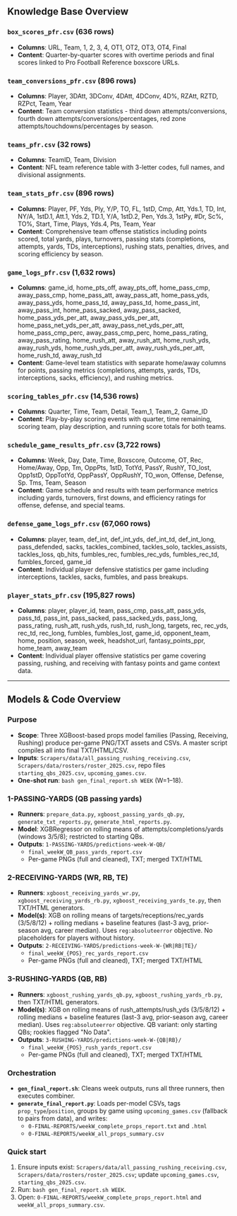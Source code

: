 ## Knowledge Base Overview

### `box_scores_pfr.csv` (636 rows)
- **Columns**: URL, Team, 1, 2, 3, 4, OT1, OT2, OT3, OT4, Final
- **Content**: Quarter-by-quarter scores with overtime periods and final scores linked to Pro Football Reference boxscore URLs.

### `team_conversions_pfr.csv` (896 rows)
- **Columns**: Player, 3DAtt, 3DConv, 4DAtt, 4DConv, 4D%, RZAtt, RZTD, RZPct, Team, Year
- **Content**: Team conversion statistics - third down attempts/conversions, fourth down attempts/conversions/percentages, red zone attempts/touchdowns/percentages by season.

### `teams_pfr.csv` (32 rows)
- **Columns**: TeamID, Team, Division
- **Content**: NFL team reference table with 3-letter codes, full names, and divisional assignments.

### `team_stats_pfr.csv` (896 rows)
- **Columns**: Player, PF, Yds, Ply, Y/P, TO, FL, 1stD, Cmp, Att, Yds.1, TD, Int, NY/A, 1stD.1, Att.1, Yds.2, TD.1, Y/A, 1stD.2, Pen, Yds.3, 1stPy, #Dr, Sc%, TO%, Start, Time, Plays, Yds.4, Pts, Team, Year
- **Content**: Comprehensive team offense statistics including points scored, total yards, plays, turnovers, passing stats (completions, attempts, yards, TDs, interceptions), rushing stats, penalties, drives, and scoring efficiency by season.

### `game_logs_pfr.csv` (1,632 rows)
- **Columns**: game_id, home_pts_off, away_pts_off, home_pass_cmp, away_pass_cmp, home_pass_att, away_pass_att, home_pass_yds, away_pass_yds, home_pass_td, away_pass_td, home_pass_int, away_pass_int, home_pass_sacked, away_pass_sacked, home_pass_yds_per_att, away_pass_yds_per_att, home_pass_net_yds_per_att, away_pass_net_yds_per_att, home_pass_cmp_perc, away_pass_cmp_perc, home_pass_rating, away_pass_rating, home_rush_att, away_rush_att, home_rush_yds, away_rush_yds, home_rush_yds_per_att, away_rush_yds_per_att, home_rush_td, away_rush_td
- **Content**: Game-level team statistics with separate home/away columns for points, passing metrics (completions, attempts, yards, TDs, interceptions, sacks, efficiency), and rushing metrics.

### `scoring_tables_pfr.csv` (14,536 rows)
- **Columns**: Quarter, Time, Team, Detail, Team_1, Team_2, Game_ID
- **Content**: Play-by-play scoring events with quarter, time remaining, scoring team, play description, and running score totals for both teams.

### `schedule_game_results_pfr.csv` (3,722 rows)
- **Columns**: Week, Day, Date, Time, Boxscore, Outcome, OT, Rec, Home/Away, Opp, Tm, OppPts, 1stD, TotYd, PassY, RushY, TO_lost, Opp1stD, OppTotYd, OppPassY, OppRushY, TO_won, Offense, Defense, Sp. Tms, Team, Season
- **Content**: Game schedule and results with team performance metrics including yards, turnovers, first downs, and efficiency ratings for offense, defense, and special teams.

### `defense_game_logs_pfr.csv` (67,060 rows)
- **Columns**: player, team, def_int, def_int_yds, def_int_td, def_int_long, pass_defended, sacks, tackles_combined, tackles_solo, tackles_assists, tackles_loss, qb_hits, fumbles_rec, fumbles_rec_yds, fumbles_rec_td, fumbles_forced, game_id
- **Content**: Individual player defensive statistics per game including interceptions, tackles, sacks, fumbles, and pass breakups.

### `player_stats_pfr.csv` (195,827 rows)
- **Columns**: player, player_id, team, pass_cmp, pass_att, pass_yds, pass_td, pass_int, pass_sacked, pass_sacked_yds, pass_long, pass_rating, rush_att, rush_yds, rush_td, rush_long, targets, rec, rec_yds, rec_td, rec_long, fumbles, fumbles_lost, game_id, opponent_team, home, position, season, week, headshot_url, fantasy_points_ppr, home_team, away_team
- **Content**: Individual player offensive statistics per game covering passing, rushing, and receiving with fantasy points and game context data.

---

## Models & Code Overview

### Purpose
- **Scope**: Three XGBoost-based props model families (Passing, Receiving, Rushing) produce per-game PNG/TXT assets and CSVs. A master script compiles all into final TXT/HTML/CSV.
- **Inputs**: `Scrapers/data/all_passing_rushing_receiving.csv`, `Scrapers/data/rosters/roster_2025.csv`, repo files `starting_qbs_2025.csv`, `upcoming_games.csv`.
- **One-shot run**: `bash gen_final_report.sh WEEK` (W=1–18).

### 1-PASSING-YARDS (QB passing yards)
- **Runners**: `prepare_data.py`, `xgboost_passing_yards_qb.py`, `generate_txt_reports.py`, `generate_html_reports.py`.
- **Model**: XGBRegressor on rolling means of attempts/completions/yards (windows 3/5/8); restricted to starting QBs.
- **Outputs**: `1-PASSING-YARDS/predictions-week-W-QB/`
  - `final_weekW_QB_pass_yards_report.csv`
  - Per-game PNGs (full and cleaned), TXT; merged TXT/HTML

### 2-RECEIVING-YARDS (WR, RB, TE)
- **Runners**: `xgboost_receiving_yards_wr.py`, `xgboost_receiving_yards_rb.py`, `xgboost_receiving_yards_te.py`, then TXT/HTML generators.
- **Model(s)**: XGB on rolling means of targets/receptions/rec_yards (3/5/8/12) + rolling medians + baseline features (last-3 avg, prior-season avg, career median). Uses `reg:absoluteerror` objective. No placeholders for players without history.
- **Outputs**: `2-RECEIVING-YARDS/predictions-week-W-{WR|RB|TE}/`
  - `final_weekW_{POS}_rec_yards_report.csv`
  - Per-game PNGs (full and cleaned), TXT; merged TXT/HTML

### 3-RUSHING-YARDS (QB, RB)
- **Runners**: `xgboost_rushing_yards_qb.py`, `xgboost_rushing_yards_rb.py`, then TXT/HTML generators.
- **Model(s)**: XGB on rolling means of rush_attempts/rush_yds (3/5/8/12) + rolling medians + baseline features (last-3 avg, prior-season avg, career median). Uses `reg:absoluteerror` objective. QB variant: only starting QBs; rookies flagged "No Data".
- **Outputs**: `3-RUSHING-YARDS/predictions-week-W-{QB|RB}/`
  - `final_weekW_{POS}_rush_yards_report.csv`
  - Per-game PNGs (full and cleaned), TXT; merged TXT/HTML

### Orchestration
- **`gen_final_report.sh`**: Cleans week outputs, runs all three runners, then executes combiner.
- **`generate_final_report.py`**: Loads per-model CSVs, tags `prop_type`/`position`, groups by game using `upcoming_games.csv` (fallback to pairs from data), and writes:
  - `0-FINAL-REPORTS/weekW_complete_props_report.txt` and `.html`
  - `0-FINAL-REPORTS/weekW_all_props_summary.csv`

### Quick start
1. Ensure inputs exist: `Scrapers/data/all_passing_rushing_receiving.csv`, `Scrapers/data/rosters/roster_2025.csv`; update `upcoming_games.csv`, `starting_qbs_2025.csv`.
2. Run: `bash gen_final_report.sh WEEK`.
3. Open: `0-FINAL-REPORTS/weekW_complete_props_report.html` and `weekW_all_props_summary.csv`.